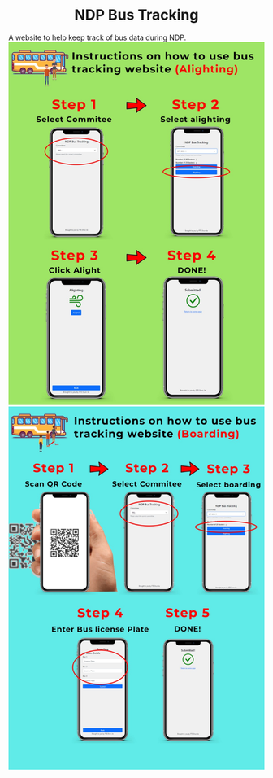 <h1 align="center">NDP Bus Tracking</h1>
A website to help keep track of bus data during NDP.

<img src="alighting.jfif" />
<img src="boarding.jfif" />